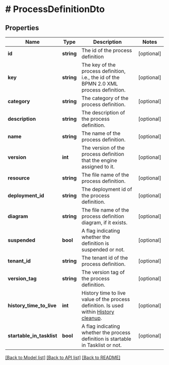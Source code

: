 # # ProcessDefinitionDto

## Properties

Name | Type | Description | Notes
------------ | ------------- | ------------- | -------------
**id** | **string** | The id of the process definition | [optional]
**key** | **string** | The key of the process definition, i.e., the id of the BPMN 2.0 XML process definition. | [optional]
**category** | **string** | The category of the process definition. | [optional]
**description** | **string** | The description of the process definition. | [optional]
**name** | **string** | The name of the process definition. | [optional]
**version** | **int** | The version of the process definition that the engine assigned to it. | [optional]
**resource** | **string** | The file name of the process definition. | [optional]
**deployment_id** | **string** | The deployment id of the process definition. | [optional]
**diagram** | **string** | The file name of the process definition diagram, if it exists. | [optional]
**suspended** | **bool** | A flag indicating whether the definition is suspended or not. | [optional]
**tenant_id** | **string** | The tenant id of the process definition. | [optional]
**version_tag** | **string** | The version tag of the process definition. | [optional]
**history_time_to_live** | **int** | History time to live value of the process definition. Is used within [History cleanup](https://docs.camunda.org/manual/7.15/user-guide/process-engine/history/#history-cleanup). | [optional]
**startable_in_tasklist** | **bool** | A flag indicating whether the process definition is startable in Tasklist or not. | [optional]

[[Back to Model list]](../../README.md#models) [[Back to API list]](../../README.md#endpoints) [[Back to README]](../../README.md)

